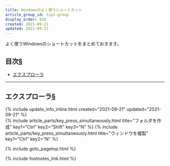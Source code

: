 ```yaml
---
title: Windowsのよく使うショートカット
article_group_id: tips-group
display_order: 910
created: 2021-09-21
updated: 2021-09-21
---
```

よく使うWindowsのショートカットをまとめておきます。

## <a name="index">目次</a><a class="heading-anchor-permalink" href="#目次">§</a>

<ul id="index_ul">
<li><a href="#エクスプローラ">エクスプローラ</a></li>
</ul>

* * *
## <a name="エクスプローラ">エクスプローラ</a><a class="heading-anchor-permalink" href="#エクスプローラ">§</a>
<div class="chapter-updated">{% include update_info_inline.html created="2021-09-21" updated="2021-09-21" %}</div>
{% include article_parts/key_press_simultaneously.html title="フォルダを作成" key1="Ctrl" key2="Shift" key3="N" %}
{% include article_parts/key_press_simultaneously.html title="ウィンドウを複製" key1="Ctrl" key2="N" %}

{% include goto_pagetop.html %}

{% include footnotes_link.html %}

